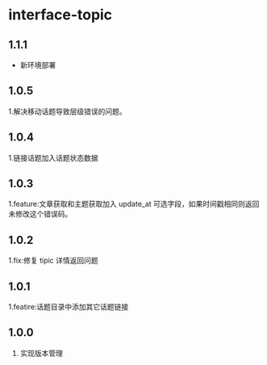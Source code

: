 # interface-topic

## 1.1.1
- 新环境部署

## 1.0.5
1.解决移动话题导致层级错误的问题。

## 1.0.4
1.链接话题加入话题状态数据

## 1.0.3
1.feature:文章获取和主题获取加入 update_at 可选字段，如果时间戳相同则返回未修改这个错误码。

## 1.0.2
1.fix:修复 tipic 详情返回问题

## 1.0.1
1.featire:话题目录中添加其它话题链接

## 1.0.0
1. 实现版本管理


